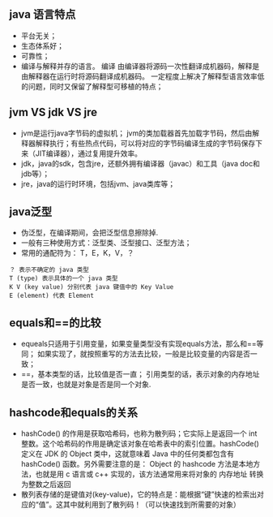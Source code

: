 ## java 语言特点
* 平台无关；
* 生态体系好；
* 可靠性；
* 编译与解释并存的语言。 编译 由编译器将源码一次性翻译成机器码，解释是 由解释器在运行时将源码翻译成机器码。  一定程度上解决了解释型语言效率低的问题，同时又保留了解释型可移植的特点；


## jvm VS jdk VS jre
* jvm是运行java字节码的虚拟机； jvm的类加载器首先加载字节码，然后由解释器解释执行；有些热点代码，可以将对应的字节码编译生成的字节码保存下来（JIT编译器），通过复用提升效率。
* jdk，java的sdk，包含jre，还额外拥有编译器（javac）和工具（java doc和jdb等）；
* jre，java的运行时环境，包括jvm、java类库等；


## java泛型
* 伪泛型，在编译期间，会把泛型信息擦除掉.
* 一般有三种使用方式：泛型类、泛型接口、泛型方法；
* 常用的通配符为： T，E，K，V，？
```aidl
？ 表示不确定的 java 类型
T (type) 表示具体的一个 java 类型
K V (key value) 分别代表 java 键值中的 Key Value
E (element) 代表 Element
```


## equals和==的比较
* equeals只适用于引用变量，如果变量类型没有实现equals方法，那么和==等同； 如果实现了，就按照重写的方法去比较，一般是比较变量的内容是否一致；
* ==，基本类型的话，比较值是否一直； 引用类型的话，表示对象的内存地址是否一致，也就是对象是否是同一个对象.


## hashcode和equals的关系
* hashCode() 的作用是获取哈希码，也称为散列码；它实际上是返回一个 int 整数。这个哈希码的作用是确定该对象在哈希表中的索引位置。hashCode()定义在 JDK 的 Object 类中，这就意味着 Java 中的任何类都包含有 hashCode() 函数。另外需要注意的是： Object 的 hashcode 方法是本地方法，也就是用 c 语言或 c++ 实现的，该方法通常用来将对象的 内存地址 转换为整数之后返回
* 散列表存储的是键值对(key-value)，它的特点是：能根据“键”快速的检索出对应的“值”。这其中就利用到了散列码！（可以快速找到所需要的对象）


